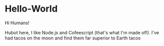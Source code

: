# Hello-World

Hi Humans!

Hubot here, I like Node.js and Cofeescript (that's what I'm made of!).
I've had tacos on the moon and find them far superior to Earth tacos
